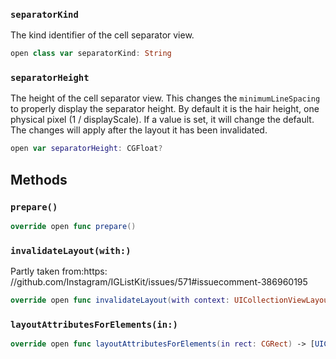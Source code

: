 
### `separatorKind`

The kind identifier of the cell separator view.

``` swift
open class var separatorKind: String 
```

### `separatorHeight`

The height of the cell separator view. This changes the `minimumLineSpacing` to properly display the separator height.
By default it is the hair height, one physical pixel (1 / displayScale). If a value is set, it will change the default.
The changes will apply after the layout it has been invalidated.

``` swift
open var separatorHeight: CGFloat?
```

## Methods

### `prepare()`

``` swift
override open func prepare() 
```

### `invalidateLayout(with:)`

Partly taken from:​ https:​//github.com/Instagram/IGListKit/issues/571\#issuecomment-386960195

``` swift
override open func invalidateLayout(with context: UICollectionViewLayoutInvalidationContext) 
```

### `layoutAttributesForElements(in:)`

``` swift
override open func layoutAttributesForElements(in rect: CGRect) -> [UICollectionViewLayoutAttributes]? 
